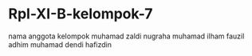 # Rpl-XI-B-kelompok-7
 nama anggota kelompok
 muhamad zaldi nugraha
 muhamad ilham fauzil adhim
 muhamad dendi hafizdin
